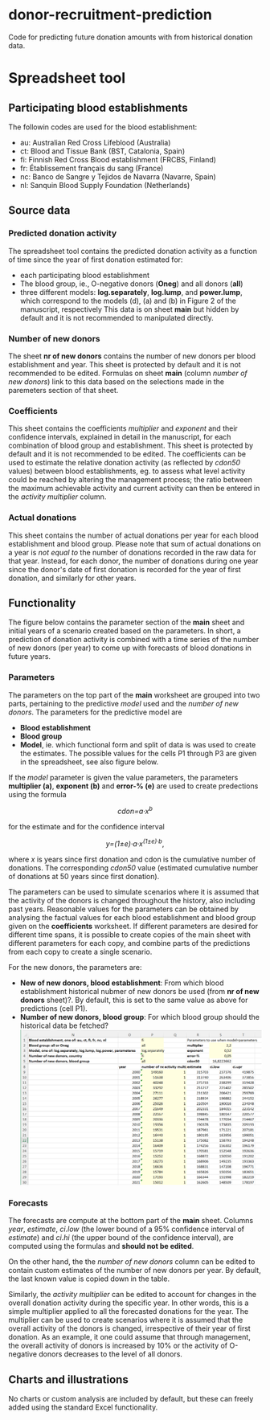 # donor-recruitment-prediction
Code for predicting future donation amounts with from historical donation data.

# Spreadsheet tool
## Participating blood establishments
The followin codes are used for the blood establishment:
- au: Australian Red Cross Lifeblood (Australia)
- ct: Blood and Tissue Bank (BST, Catalonia, Spain)
- fi: Finnish Red Cross Blood establishment (FRCBS, Finland)
- fr: Établissement français du sang (France)
- nc: Banco de Sangre y Tejidos de Navarra (Navarre, Spain)
- nl: Sanquin Blood Supply Foundation (Netherlands)
  
## Source data 
### Predicted donation activity
The spreadsheet tool contains the predicted donation activity as a function of time since the year of first donation estimated for: 
- each participating blood establishment
- The blood group, ie., O-negative donors (**Oneg**) and all donors (**all**)
- three different models: **log.separately**, **log.lump**, and **power.lump**, which correspond to the models (d), (a) and (b) in Figure 2 of the manuscript, respectively
This data is on sheet **main** but hidden by default and it is not recommended to manipulated directly.
### Number of new donors
The sheet **nr of new donors** contains the number of new donors per blood establishment and year. This sheet is protected by default and it is not recommended to be edited. Formulas on sheet **main** (column *number of new donors*) link to this data based on the selections made in the paremeters section of that sheet.
### Coefficients
This sheet contains the coefficients *multiplier* and *exponent* and their confidence intervals, explained in detail in the manuscript, for each combination of blood group and establishment.
This sheet is protected by default and it is not recommended to be edited.
The coefficients can be used to estimate the relative donation activity (as reflected by *cdon50* values) between blood establishments, eg. to assess what level activity could be reached by altering the management process; the ratio between the maximum achievable activity and current activity can then be entered in the *activity multiplier* column.
### Actual donations
This sheet contains the number of actual donations per year for each blood establishment and blood group.
Please note that sum of actual donations on a year is *not equal to* the number of donations recorded in the raw data for that year. Instead, for each donor, the number of donations during one year since the donor's date of first donation is recorded for the year of first donation, and similarly for other years.

## Functionality
The figure below contains the parameter section of the **main** sheet and initial years of a scenario created based on the parameters.
In short, a prediction of donation activity is combined with a time series of the number of new donors (per year) to come up with forecasts of blood donations in future years.
### Parameters
The parameters on the top part of the **main** worksheet are grouped into two parts, pertaining to the predictive *model* used and the *number of new donors*.
The parameters for the predictive model are
- **Blood establishment**
- **Blood group**
- **Model**, ie. which functional form and split of data is was used to create the estimates.
The possible values for the cells P1 through P3 are given in the spreadsheet, see also figure below.

If the *model* parameter is given the value parameters, the parameters **multiplier (a)**, **exponent (b)** and **error-% (e)** are used to create predections using the formula <p style="text-align: center;">*cdon=a·x<sup>b</sup>*</p>  for the estimate and for the confidence interval <p style="text-align: center;">*y=(1&#177;e)·a·x<sup>(1&#177;e)·b</sup>*,</p> where *x* is years since first donation and cdon is the cumulative number of donations. The corresponding *cdon50* value (estimated cumulative number of donations at 50 years since first donation).

The parameters can be used to simulate scenarios where it is assumed that the activity of the donors is changed throughout the history, also including past years. Reasonable values for the parameters can be obtained by analysing the factual values for each blood establishment and blood group given on the **coefficients** worksheet. If different parameters are desired for different time spans, it is possible to create copies of the main sheet with different parameters for each copy, and combine parts of the predictions from each copy to create a single scenario.

For the new donors, the parameters are:
- **New of new donors, blood establishment**: From which blood establishment historical nubmer of new donors be used (from **nr of new donors** sheet)?. By default, this is set to the same value as above for predictions (cell P1).
- **Number of new donors, blood group**: For which blood group should the historical data be fetched?
![parameters and part of a scenario on the main sheet](spreadsheet-tool.png)

### Forecasts

The forecasts are compute at the bottom part of the **main** sheet. Columns *year*, *estimate*, *ci.low* (the lower bound of a 95% confidence interval of *estimate*) and *ci.hi* (the upper bound of the confidence interval), are computed using the formulas and **should not be edited**. 

On the other hand, the the *number of new donors* column can be edited to contain custom estimates of the number of new donors per year. By default, the last known value is copied down in the table. 

Similarly, the *activity multiplier* can be edited to account for changes in the overall donation activity during the specific year. In other words, this is a simple multiplier applied to all the forecasted donations for the year. The multiplier can be used to create scenarios where it is assumed that the overall activity of the donors is changed, irrespective of their year of first donation. As an example, it one could assume that through management, the overall activity of donors is increased by 10% or the activity of O-negative donors decreases to the level of all donors.

## Charts and illustrations
No charts or custom analysis are included by default, but these can freely added using the standard Excel functionality.
